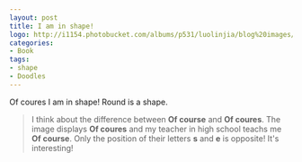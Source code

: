 ```yaml
---
layout: post
title: I am in shape!
logo: http://i1154.photobucket.com/albums/p531/luolinjia/blog%20images/Inte%20English/2_zps320b0035.jpg
categories:
- Book
tags:
- shape
- Doodles
---
```


Of coures I am in shape! Round is a shape. 

> I think about the difference between **Of course** and **Of coures**. The image displays **Of coures** and my teacher in high school teachs me **Of course**. Only the position of their letters **s** and **e** is opposite! It's interesting!
